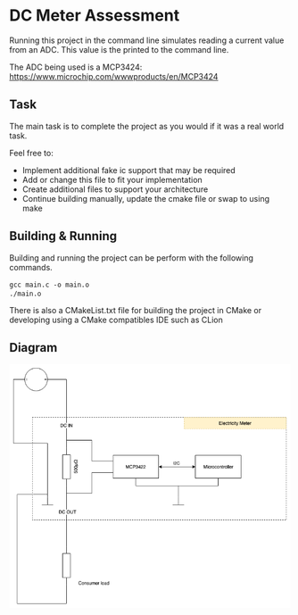 # DC Meter Assessment 

Running this project in the command line simulates reading a current value 
from an ADC. This value is the printed to the command line.

The ADC being used is a MCP3424: https://www.microchip.com/wwwproducts/en/MCP3424

## Task
The main task is to complete the project as you would if it was a real world task.

Feel free to:
 * Implement additional fake ic support that may be required
 * Add or change this file to fit your implementation
 * Create additional files to support your architecture
 * Continue building manually, update the cmake file or swap to using make


## Building & Running

Building and running the project can be perform with the following commands.

```shell
gcc main.c -o main.o
./main.o
```

There is also a CMakeList.txt file for building the project in CMake or developing
using a CMake compatibles IDE such as CLion

## Diagram
![Block Diagram](https://github.com/access-energy/current-sensor-assessment/blob/master/DC_Meter_White_BG.png)

